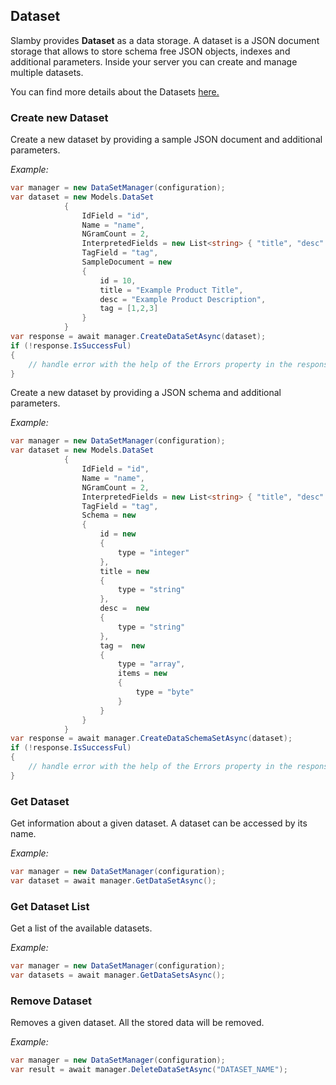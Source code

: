 ## Dataset

Slamby provides **Dataset** as a data storage. A dataset is a JSON document storage that allows to store schema free JSON objects, indexes and additional parameters. Inside your server you can create and manage multiple datasets.

You can find more details about the Datasets [here.](http://developers.slamby.com/api/#datasets)

### Create new Dataset

Create a new dataset by providing a sample JSON document and additional parameters.

_Example:_

```cs
var manager = new DataSetManager(configuration);
var dataset = new Models.DataSet
            {
                IdField = "id",
                Name = "name",
                NGramCount = 2,
                InterpretedFields = new List<string> { "title", "desc" },
                TagField = "tag",
                SampleDocument = new
                {
                    id = 10,
                    title = "Example Product Title",
                    desc = "Example Product Description",
                    tag = [1,2,3]
                }
            }
var response = await manager.CreateDataSetAsync(dataset);
if (!response.IsSuccessFul)
{
    // handle error with the help of the Errors property in the response
}
```	

Create a new dataset by providing a JSON schema and additional parameters.

_Example:_

```cs
var manager = new DataSetManager(configuration);
var dataset = new Models.DataSet
            {
                IdField = "id",
                Name = "name",
                NGramCount = 2,
                InterpretedFields = new List<string> { "title", "desc" },
                TagField = "tag",
                Schema = new
                {
                    id = new 
                    {
                        type = "integer"
                    },
                    title = new 
                    {
                        type = "string"
                    },
                    desc =  new 
                    {
                        type = "string"
                    },
                    tag =  new 
                    {
                        type = "array",
                        items = new
                        {
                            type = "byte"
                        }
                    }
                }
            }
var response = await manager.CreateDataSchemaSetAsync(dataset);
if (!response.IsSuccessFul)
{
	// handle error with the help of the Errors property in the response
}
```	

### Get Dataset

Get information about a given dataset. A dataset can be accessed by its name.

_Example:_

```cs
var manager = new DataSetManager(configuration);
var dataset = await manager.GetDataSetAsync();
```

### Get Dataset List

Get a list of the available datasets.

_Example:_

```cs
var manager = new DataSetManager(configuration);
var datasets = await manager.GetDataSetsAsync();
```

### Remove Dataset

Removes a given dataset. All the stored data will be removed.

_Example:_

```cs
var manager = new DataSetManager(configuration);
var result = await manager.DeleteDataSetAsync("DATASET_NAME");
```